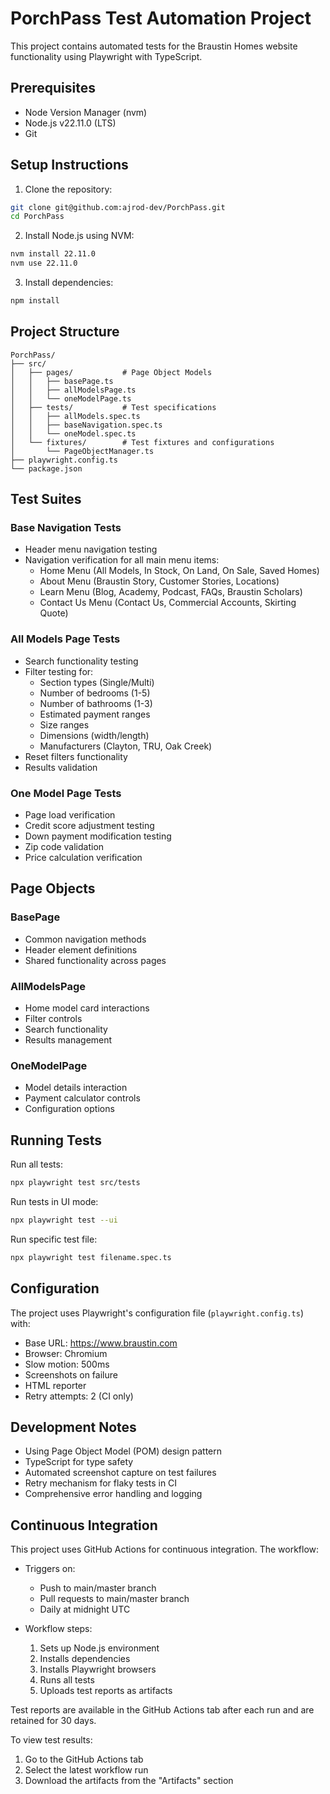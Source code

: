 # PorchPass Test Automation Project

This project contains automated tests for the Braustin Homes website functionality using Playwright with TypeScript.

## Prerequisites

- Node Version Manager (nvm)
- Node.js v22.11.0 (LTS)
- Git

## Setup Instructions

1. Clone the repository:
```bash
git clone git@github.com:ajrod-dev/PorchPass.git
cd PorchPass
```

2. Install Node.js using NVM:
```bash
nvm install 22.11.0
nvm use 22.11.0
```

3. Install dependencies:
```bash
npm install
```

## Project Structure

```
PorchPass/
├── src/
│   ├── pages/           # Page Object Models
│   │   ├── basePage.ts
│   │   ├── allModelsPage.ts
│   │   └── oneModelPage.ts
│   ├── tests/           # Test specifications
│   │   ├── allModels.spec.ts
│   │   ├── baseNavigation.spec.ts
│   │   └── oneModel.spec.ts
│   └── fixtures/        # Test fixtures and configurations
│       └── PageObjectManager.ts
├── playwright.config.ts
└── package.json
```

## Test Suites

### Base Navigation Tests
- Header menu navigation testing
- Navigation verification for all main menu items:
  - Home Menu (All Models, In Stock, On Land, On Sale, Saved Homes)
  - About Menu (Braustin Story, Customer Stories, Locations)
  - Learn Menu (Blog, Academy, Podcast, FAQs, Braustin Scholars)
  - Contact Us Menu (Contact Us, Commercial Accounts, Skirting Quote)

### All Models Page Tests
- Search functionality testing
- Filter testing for:
  - Section types (Single/Multi)
  - Number of bedrooms (1-5)
  - Number of bathrooms (1-3)
  - Estimated payment ranges
  - Size ranges
  - Dimensions (width/length)
  - Manufacturers (Clayton, TRU, Oak Creek)
- Reset filters functionality
- Results validation

### One Model Page Tests
- Page load verification
- Credit score adjustment testing
- Down payment modification testing
- Zip code validation
- Price calculation verification

## Page Objects

### BasePage
- Common navigation methods
- Header element definitions
- Shared functionality across pages

### AllModelsPage
- Home model card interactions
- Filter controls
- Search functionality
- Results management

### OneModelPage
- Model details interaction
- Payment calculator controls
- Configuration options

## Running Tests

Run all tests:
```bash
npx playwright test src/tests
```

Run tests in UI mode:
```bash
npx playwright test --ui
```

Run specific test file:
```bash
npx playwright test filename.spec.ts
```

## Configuration

The project uses Playwright's configuration file (`playwright.config.ts`) with:
- Base URL: https://www.braustin.com
- Browser: Chromium
- Slow motion: 500ms
- Screenshots on failure
- HTML reporter
- Retry attempts: 2 (CI only)

## Development Notes

- Using Page Object Model (POM) design pattern
- TypeScript for type safety
- Automated screenshot capture on test failures
- Retry mechanism for flaky tests in CI
- Comprehensive error handling and logging

## Continuous Integration

This project uses GitHub Actions for continuous integration. The workflow:

- Triggers on:
  - Push to main/master branch
  - Pull requests to main/master branch
  - Daily at midnight UTC

- Workflow steps:
  1. Sets up Node.js environment
  2. Installs dependencies
  3. Installs Playwright browsers
  4. Runs all tests
  5. Uploads test reports as artifacts

Test reports are available in the GitHub Actions tab after each run and are retained for 30 days.

To view test results:
1. Go to the GitHub Actions tab
2. Select the latest workflow run
3. Download the artifacts from the "Artifacts" section